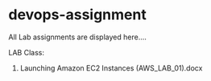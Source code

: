 # devops-assignment
All Lab assignments are displayed here....

LAB Class:
1. Launching Amazon EC2 Instances (AWS_LAB_01).docx

